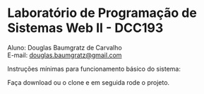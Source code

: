 # Laboratório de Programação de Sistemas Web II - DCC193


Aluno: Douglas Baumgratz de Carvalho<br/>
E-mail: douglas.baumgratz@gmail.com<br/>

Instruções mínimas para funcionamento básico do sistema:

Faça download ou o clone e em seguida rode o projeto.

